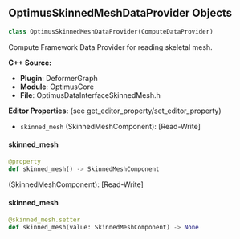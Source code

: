 ## OptimusSkinnedMeshDataProvider Objects

```python
class OptimusSkinnedMeshDataProvider(ComputeDataProvider)
```

Compute Framework Data Provider for reading skeletal mesh.

**C++ Source:**

- **Plugin**: DeformerGraph
- **Module**: OptimusCore
- **File**: OptimusDataInterfaceSkinnedMesh.h

**Editor Properties:** (see get_editor_property/set_editor_property)

- ``skinned_mesh`` (SkinnedMeshComponent):  [Read-Write]

<a id="unreal.OptimusSkinnedMeshDataProvider.skinned_mesh"></a>

#### skinned_mesh

```python
@property
def skinned_mesh() -> SkinnedMeshComponent
```

(SkinnedMeshComponent):  [Read-Write]

<a id="unreal.OptimusSkinnedMeshDataProvider.skinned_mesh"></a>

#### skinned_mesh

```python
@skinned_mesh.setter
def skinned_mesh(value: SkinnedMeshComponent) -> None
```

<a id="unreal.SkeletalMeshReadDataProvider"></a>